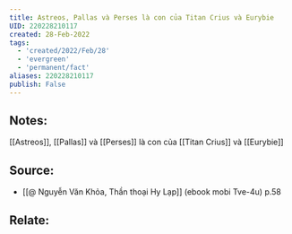 ```yaml
---
title: Astreos, Pallas và Perses là con của Titan Crius và Eurybie
UID: 220228210117
created: 28-Feb-2022
tags:
  - 'created/2022/Feb/28'
  - 'evergreen'
  - 'permanent/fact'
aliases: 220228210117
publish: False
---
```

## Notes:
[[Astreos]], [[Pallas]] và [[Perses]] là con của [[Titan Crius]] và [[Eurybie]]

## Source:
- [[@ Nguyễn Văn Khỏa, Thần thoại Hy Lạp]] (ebook mobi Tve-4u) p.58

## Relate:
